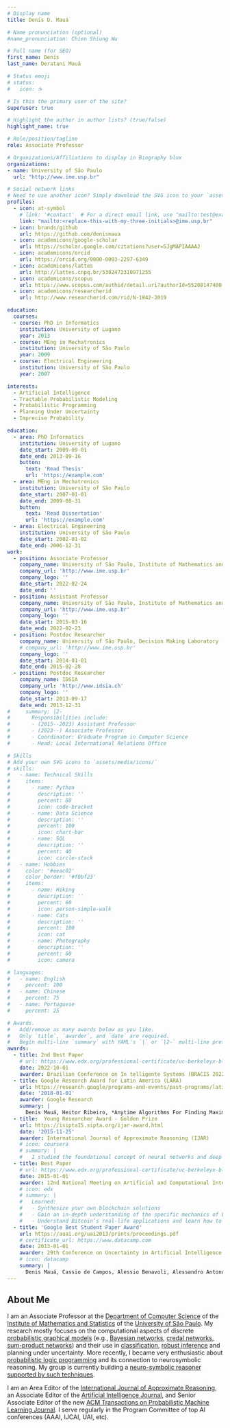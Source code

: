 ```yaml
---
# Display name
title: Denis D. Mauá

# Name pronunciation (optional)
#name_pronunciation: Chien Shiung Wu

# Full name (for SEO)
first_name: Denis
last_name: Deratani Mauá

# Status emoji
# status:
#   icon: ☕️

# Is this the primary user of the site?
superuser: true

# Highlight the author in author lists? (true/false)
highlight_name: true

# Role/position/tagline
role: Associate Professor

# Organizations/Affiliations to display in Biography blox
organizations:
- name: University of São Paulo
  url: "http://www.ime.usp.br"

# Social network links
# Need to use another icon? Simply download the SVG icon to your `assets/media/icons/` folder.
profiles:
  - icon: at-symbol
    # link: '#contact'  # For a direct email link, use "mailto:test@example.org".
    link: "mailto:<replace-this-with-my-three-initials>@ime.usp.br"
  - icon: brands/github
    url: https://github.com/denismaua
  - icon: academicons/google-scholar
    url: https://scholar.google.com/citations?user=5JgMAPIAAAAJ
  - icon: academicons/orcid
    url: https://orcid.org/0000-0003-2297-6349
  - icon: academicons/lattes
    url: http://lattes.cnpq.br/5302472310971255
  - icon: academicons/scopus
    url: https://www.scopus.com/authid/detail.uri?authorId=55208147400
  - icon: academicons/researcherid
    url: http://www.researcherid.com/rid/N-1842-2019

education:
  courses:
  - course: PhD in Informatics
    institution: University of Lugano
    year: 2013
  - course: MEng in Mechatronics
    institution: University of São Paulo
    year: 2009
  - course: Electrical Engineering
    institution: University of São Paulo
    year: 2007

interests:
  - Artificial Intelligence
  - Tractable Probabilistic Modeling
  - Probabilistic Programming
  - Planning Under Uncertainty
  - Imprecise Probability

education:
  - area: PhD Informatics
    institution: University of Lugano
    date_start: 2009-09-01
    date_end: 2013-09-16
    button:
      text: 'Read Thesis'
      url: 'https://example.com'
  - area: MEng in Mechatronics
    institution: University of São Paulo
    date_start: 2007-01-01
    date_end: 2009-08-31
    button:
      text: 'Read Dissertation'
      url: 'https://example.com'
  - area: Electrical Engineering
    institution: University of São Paulo
    date_start: 2002-01-02
    date_end: 2006-12-31
work:
  - position: Associate Professor
    company_name: University of São Paulo, Institute of Mathematics and Statistics, Department of Computer Science
    company_url: 'http://www.ime.usp.br'
    company_logo: ''
    date_start: 2022-02-24
    date_end: ''
  - position: Assistant Professor
    company_name: University of São Paulo, Institute of Mathematics and Statistics, Department of Computer Science
    company_url: 'http://www.ime.usp.br'
    company_logo: ''
    date_start: 2015-03-16
    date_end: 2022-02-23
  - position: Postdoc Researcher
    company_name: University of São Paulo, Decision Making Laboratory
    # company_url: 'http://www.ime.usp.br'
    company_logo: ''
    date_start: 2014-01-01
    date_end: 2015-02-28
  - position: Postdoc Researcher
    company_name: IDSIA
    company_url: 'http://www.idsia.ch'
    company_logo: ''
    date_start: 2013-09-17
    date_end: 2013-12-31
#     summary: |2-
#       Responsibilities include:
#       - (2015--2023) Assistant Professor
#       - (2023--) Associate Professor
#       - Coordinator: Graduate Program in Computer Science
#       - Head: Local International Relations Office

# Skills
# Add your own SVG icons to `assets/media/icons/`
# skills:
#   - name: Technical Skills
#     items:
#       - name: Python
#         description: ''
#         percent: 80
#         icon: code-bracket
#       - name: Data Science
#         description: ''
#         percent: 100
#         icon: chart-bar
#       - name: SQL
#         description: ''
#         percent: 40
#         icon: circle-stack
#   - name: Hobbies
#     color: '#eeac02'
#     color_border: '#f0bf23'
#     items:
#       - name: Hiking
#         description: ''
#         percent: 60
#         icon: person-simple-walk
#       - name: Cats
#         description: ''
#         percent: 100
#         icon: cat
#       - name: Photography
#         description: ''
#         percent: 80
#         icon: camera

# languages:
#   - name: English
#     percent: 100
#   - name: Chinese
#     percent: 75
#   - name: Portuguese
#     percent: 25

# Awards.
#   Add/remove as many awards below as you like.
#   Only `title`, `awarder`, and `date` are required.
#   Begin multi-line `summary` with YAML's `|` or `|2-` multi-line prefix and indent 2 spaces below.
awards:
  - title: 2nd Best Paper
    # url: https://www.edx.org/professional-certificate/uc-berkeleyx-blockchain-fundamentals
    date: 2022-10-01
    awarder: Brazilian Conference on In telligente Systems (BRACIS 2022)
  - title: Google Research Award for Latin America (LARA)
    url: https://research.google/programs-and-events/past-programs/latin-america-research-awards/?filtertab=2018
    date: '2018-01-01'
    awarder: Google Research
    summary: |
      Denis Mauá, Heitor Ribeiro, *Anytime Algorithms For Finding Maximum Probability Configurations in Deep Probabilistic Models*    
  - title:  Young Researcher Award - Golden Prize
    url: https://isipta15.sipta.org/ijar-award.html
    date: '2015-11-25'
    awarder: International Journal of Approximate Reasoning (IJAR)
    # icon: coursera
    # summary: |
    #   I studied the foundational concept of neural networks and deep learning. By the end, I was familiar with the significant technological trends driving the rise of deep learning; build, train, and apply fully connected deep neural networks; implement efficient (vectorized) neural networks; identify key parameters in a neural network’s architecture; and apply deep learning to your own applications.
  - title: Best Paper
    # url: https://www.edx.org/professional-certificate/uc-berkeleyx-blockchain-fundamentals
    date: 2015-01-01
    awarder: 12nd National Meeting on Artificial and Computational Intelligence (ENIAC 2015)
    # icon: edx
    # summary: |
    #   Learned:
    #   - Synthesize your own blockchain solutions
    #   - Gain an in-depth understanding of the specific mechanics of Bitcoin
    #   - Understand Bitcoin’s real-life applications and learn how to attack and destroy Bitcoin, Ethereum, smart contracts and Dapps, and alternatives to Bitcoin’s Proof-of-Work consensus algorithm
  - title: 'Google Best Student Paper Award'
    url: https://auai.org/uai2013/prints/proceedings.pdf
    # certificate_url: https://www.datacamp.com
    date: 2013-01-01
    awarder: 29th Conference on Uncertainty in Artificial Intelligence (UAI)
    # icon: datacamp
    summary: |
      Denis Mauá, Cassio de Campos, Alessio Benavoli, Alessandro Antonucci. *On the Complexity of Strong and Epistemic Credal Networks*
---
```


## About Me

I am an Associate Professor at the [Department of Computer Science](http://www.ime.usp.br/en/dcc) of the [Institute of Mathematics and Statistics](http://www.ime.usp.br/) of the [University of São Paulo](http://www.usp.br). My research mostly focuses on the computational aspects of discrete [probabilistic graphical models](https://en.wikipedia.org/wiki/Graphical_model) (e.g., [Bayesian networks](https://en.wikipedia.org/wiki/Bayesian_network), [credal networks](https://en.wikipedia.org/wiki/Credal_network), [sum-product networks](http://spn.cs.washington.edu/)) and their use in [classification](https://en.wikipedia.org/wiki/Statistical_classification), [robust inference](https://en.wikipedia.org/wiki/Imprecise_probability) and planning under uncertainty. More recently, I became very enthusiastic about [probabilistic logic programming](https://dtai.cs.kuleuven.be/problog/) and its connection to neurosymbolic reasoning. My group is currently building a [neuro-symbolic reasoner supported by such techniques](https://kamel.ime.usp.br/dpasp). 

I am an Area Editor of the [International Journal of Approximate Reasoning](https://www.sciencedirect.com/journal/international-journal-of-approximate-reasoning), an Associate Editor of the [Artificial Intelligence Journal](https://aij.ijcai.org), and Senior Associate Editor of the new [ACM Transactions on Probabilistic Machine Learning Journal](https://dl.acm.org/journal/topml). I serve regularly in the Program Committee of top AI conferences (AAAI, IJCAI, UAI, etc). <!-- Between 2021 and 2024 I was part of the editorial board of the [Artificial Intelligence Journal](https://aij.ijcai.org). -->
